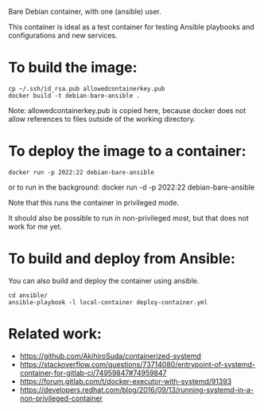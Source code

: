 Bare Debian container, with one (ansible) user.

This container is ideal as a test container for testing Ansible playbooks and
configurations and new services.

To build the image:
===================
    cp ~/.ssh/id_rsa.pub allowedcontainerkey.pub
    docker build -t debian-bare-ansible .

Note: allowedcontainerkey.pub is copied here, because docker does not allow
references to files outside of the working directory.

To deploy the image to a container:
===================================
    docker run -p 2022:22 debian-bare-ansible

or to run in the background:
    docker run -d -p 2022:22 debian-bare-ansible

Note that this runs the container in privileged mode.

It should also be possible to run in non-privileged most, but that does not work for me yet.

To build and deploy from Ansible:
=================================
You can also build and deploy the container using ansible.

    cd ansible/
    ansible-playbook -l local-container deploy-container.yml

Related work:
=============
* https://github.com/AkihiroSuda/containerized-systemd
* https://stackoverflow.com/questions/73714080/entrypoint-of-systemd-container-for-gitlab-ci/74959847#74959847
* https://forum.gitlab.com/t/docker-executor-with-systemd/91393
* https://developers.redhat.com/blog/2016/09/13/running-systemd-in-a-non-privileged-container
